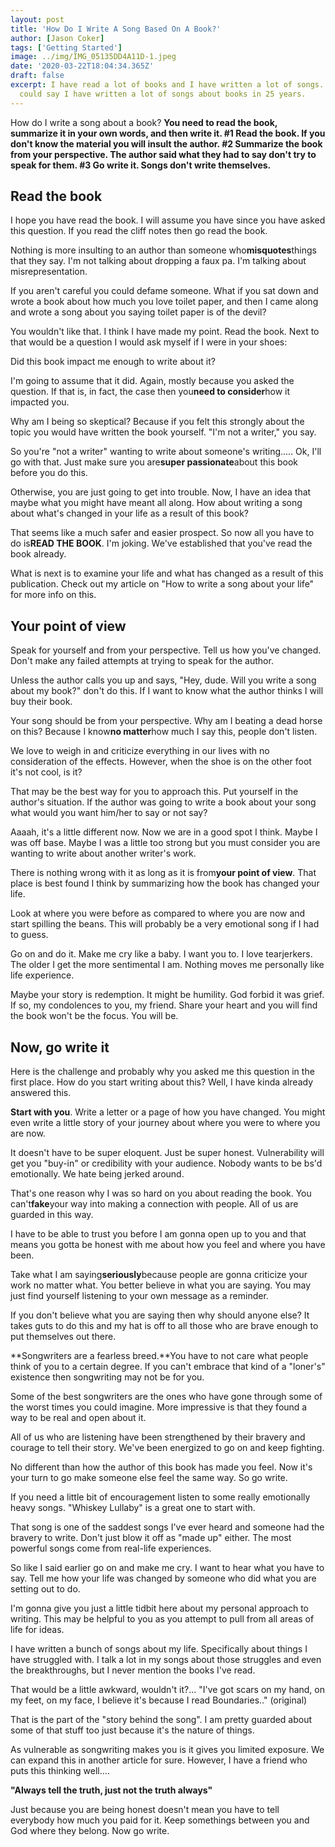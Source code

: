 ```yaml
---
layout: post
title: 'How Do I Write A Song Based On A Book?'
author: [Jason Coker]
tags: ['Getting Started']
image: ../img/IMG_05135DD4A11D-1.jpeg
date: '2020-03-22T18:04:34.365Z'
draft: false
excerpt: I have read a lot of books and I have written a lot of songs. I suppose you
  could say I have written a lot of songs about books in 25 years.
---
```


How do I write a song about a book? **You need to read the book, summarize it in your own words, and then write it. #1 Read the book. If you don't know the material you will insult the author. #2 Summarize the book from your perspective. The author said what they had to say don't try to speak for them. #3 Go write it. Songs don't write themselves.**

## **Read the book**

I hope you have read the book. I will assume you have since you have asked this question. If you read the cliff notes then go read the book.

Nothing is more insulting to an author than someone who**misquotes**things that they say. I'm not talking about dropping a faux pa. I'm talking about misrepresentation.

If you aren't careful you could defame someone. What if you sat down and wrote a book about how much you love toilet paper, and then I came along and wrote a song about you saying toilet paper is of the devil?

You wouldn't like that. I think I have made my point. Read the book. Next to that would be a question I would ask myself if I were in your shoes:

Did this book impact me enough to write about it?

I'm going to assume that it did. Again, mostly because you asked the question. If that is, in fact, the case then you**need to consider**how it impacted you.

Why am I being so skeptical? Because if you felt this strongly about the topic you would have written the book yourself. "I'm not a writer," you say.

So you're "not a writer" wanting to write about someone's writing..... Ok, I'll go with that. Just make sure you are**super passionate**about this book before you do this.

Otherwise, you are just going to get into trouble. Now, I have an idea that maybe what you might have meant all along. How about writing a song about what's changed in your life as a result of this book?

That seems like a much safer and easier prospect. So now all you have to do is**READ THE BOOK**. I'm joking. We've established that you've read the book already.

What is next is to examine your life and what has changed as a result of this publication. Check out my article on "How to write a song about your life" for more info on this.

## **Your point of view**

Speak for yourself and from your perspective. Tell us how you've changed. Don't make any failed attempts at trying to speak for the author.

Unless the author calls you up and says, "Hey, dude. Will you write a song about my book?" don't do this. If I want to know what the author thinks I will buy their book.

Your song should be from your perspective. Why am I beating a dead horse on this? Because I know**no matter**how much I say this, people don't listen.

We love to weigh in and criticize everything in our lives with no consideration of the effects. However, when the shoe is on the other foot it's not cool, is it?

That may be the best way for you to approach this. Put yourself in the author's situation. If the author was going to write a book about your song what would you want him/her to say or not say?

Aaaah, it's a little different now. Now we are in a good spot I think. Maybe I was off base. Maybe I was a little too strong but you must consider you are wanting to write about another writer's work.

There is nothing wrong with it as long as it is from**your point of view**. That place is best found I think by summarizing how the book has changed your life.

Look at where you were before as compared to where you are now and start spilling the beans. This will probably be a very emotional song if I had to guess.

Go on and do it. Make me cry like a baby. I want you to. I love tearjerkers. The older I get the more sentimental I am. Nothing moves me personally like life experience.

Maybe your story is redemption. It might be humility. God forbid it was grief. If so, my condolences to you, my friend. Share your heart and you will find the book won't be the focus. You will be.

## **Now, go write it**

Here is the challenge and probably why you asked me this question in the first place. How do you start writing about this? Well, I have kinda already answered this.

**Start with you**. Write a letter or a page of how you have changed. You might even write a little story of your journey about where you were to where you are now.

It doesn't have to be super eloquent. Just be super honest. Vulnerability will get you "buy-in" or credibility with your audience. Nobody wants to be bs'd emotionally. We hate being jerked around.

That's one reason why I was so hard on you about reading the book. You can't**fake**your way into making a connection with people. All of us are guarded in this way.

I have to be able to trust you before I am gonna open up to you and that means you gotta be honest with me about how you feel and where you have been.

Take what I am saying**seriously**because people are gonna criticize your work no matter what. You better believe in what you are saying. You may just find yourself listening to your own message as a reminder.

If you don't believe what you are saying then why should anyone else? It takes guts to do this and my hat is off to all those who are brave enough to put themselves out there.

**Songwriters are a fearless breed.**You have to not care what people think of you to a certain degree. If you can't embrace that kind of a "loner's" existence then songwriting may not be for you.

Some of the best songwriters are the ones who have gone through some of the worst times you could imagine. More impressive is that they found a way to be real and open about it.

All of us who are listening have been strengthened by their bravery and courage to tell their story. We've been energized to go on and keep fighting.

No different than how the author of this book has made you feel. Now it's your turn to go make someone else feel the same way. So go write.

If you need a little bit of encouragement listen to some really emotionally heavy songs. "Whiskey Lullaby" is a great one to start with.

That song is one of the saddest songs I've ever heard and someone had the bravery to write. Don't just blow it off as "made up" either. The most powerful songs come from real-life experiences.

So like I said earlier go on and make me cry. I want to hear what you have to say. Tell me how your life was changed by someone who did what you are setting out to do.

I'm gonna give you just a little tidbit here about my personal approach to writing. This may be helpful to you as you attempt to pull from all areas of life for ideas.

I have written a bunch of songs about my life. Specifically about things I have struggled with. I talk a lot in my songs about those struggles and even the breakthroughs, but I never mention the books I've read.

That would be a little awkward, wouldn't it?... "I've got scars on my hand, on my feet, on my face, I believe it's because I read Boundaries.." (original)

That is the part of the "story behind the song". I am pretty guarded about some of that stuff too just because it's the nature of things.

As vulnerable as songwriting makes you is it gives you limited exposure. We can expand this in another article for sure. However, I have a friend who puts this thinking well....

**"Always tell the truth, just not the truth always"**

Just because you are being honest doesn't mean you have to tell everybody how much you paid for it. Keep somethings between you and God where they belong. Now go write.
